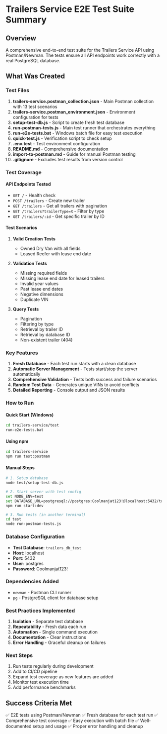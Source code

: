 # Trailers Service E2E Test Suite Summary

## Overview
A comprehensive end-to-end test suite for the Trailers Service API using Postman/Newman. The tests ensure all API endpoints work correctly with a real PostgreSQL database.

## What Was Created

### Test Files
1. **trailers-service.postman_collection.json** - Main Postman collection with 13 test scenarios
2. **trailers-service.postman_environment.json** - Environment configuration for tests
3. **setup-test-db.js** - Script to create fresh test database
4. **run-postman-tests.js** - Main test runner that orchestrates everything
5. **run-e2e-tests.bat** - Windows batch file for easy test execution
6. **quick-test.js** - Verification script to check setup
7. **.env.test** - Test environment configuration
8. **README.md** - Comprehensive documentation
9. **import-to-postman.md** - Guide for manual Postman testing
10. **.gitignore** - Excludes test results from version control

### Test Coverage

#### API Endpoints Tested
- `GET /` - Health check
- `POST /trailers` - Create new trailer
- `GET /trailers` - Get all trailers with pagination
- `GET /trailers?trailerType=X` - Filter by type
- `GET /trailers/:id` - Get specific trailer by ID

#### Test Scenarios
1. **Valid Creation Tests**
   - Owned Dry Van with all fields
   - Leased Reefer with lease end date

2. **Validation Tests**
   - Missing required fields
   - Missing lease end date for leased trailers
   - Invalid year values
   - Past lease end dates
   - Negative dimensions
   - Duplicate VIN

3. **Query Tests**
   - Pagination
   - Filtering by type
   - Retrieval by trailer ID
   - Retrieval by database ID
   - Non-existent trailer (404)

### Key Features

1. **Fresh Database** - Each test run starts with a clean database
2. **Automatic Server Management** - Tests start/stop the server automatically
3. **Comprehensive Validation** - Tests both success and failure scenarios
4. **Random Test Data** - Generates unique VINs to avoid conflicts
5. **Detailed Reporting** - Console output and JSON results

### How to Run

#### Quick Start (Windows)
```bash
cd trailers-service/test
run-e2e-tests.bat
```

#### Using npm
```bash
cd trailers-service
npm run test:postman
```

#### Manual Steps
```bash
# 1. Setup database
node test/setup-test-db.js

# 2. Start server with test config
set NODE_ENV=test
set DATABASE_URL=postgresql://postgres:Coolmanjat123!@localhost:5432/trailers_db_test?schema=public
npm run start:dev

# 3. Run tests (in another terminal)
cd test
node run-postman-tests.js
```

### Database Configuration
- **Test Database**: `trailers_db_test`
- **Host**: localhost
- **Port**: 5432
- **User**: postgres
- **Password**: Coolmanjat123!

### Dependencies Added
- `newman` - Postman CLI runner
- `pg` - PostgreSQL client for database setup

### Best Practices Implemented
1. **Isolation** - Separate test database
2. **Repeatability** - Fresh data each run
3. **Automation** - Single command execution
4. **Documentation** - Clear instructions
5. **Error Handling** - Graceful cleanup on failures

### Next Steps
1. Run tests regularly during development
2. Add to CI/CD pipeline
3. Expand test coverage as new features are added
4. Monitor test execution time
5. Add performance benchmarks

## Success Criteria Met
✅ E2E tests using Postman/Newman
✅ Fresh database for each test run
✅ Comprehensive test coverage
✅ Easy execution with batch file
✅ Well-documented setup and usage
✅ Proper error handling and cleanup